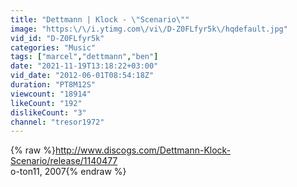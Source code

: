 ```yaml
---
title: "Dettmann | Klock - \"Scenario\""
image: "https:\/\/i.ytimg.com\/vi\/D-Z0FLfyr5k\/hqdefault.jpg"
vid_id: "D-Z0FLfyr5k"
categories: "Music"
tags: ["marcel","dettmann","ben"]
date: "2021-11-19T13:18:22+03:00"
vid_date: "2012-06-01T08:54:18Z"
duration: "PT8M12S"
viewcount: "18914"
likeCount: "192"
dislikeCount: "3"
channel: "tresor1972"
---
```

{% raw %}<a rel="nofollow" target="blank" href="http://www.discogs.com/Dettmann-Klock-Scenario/release/1140477">http://www.discogs.com/Dettmann-Klock-Scenario/release/1140477</a><br />o-ton11, 2007{% endraw %}
